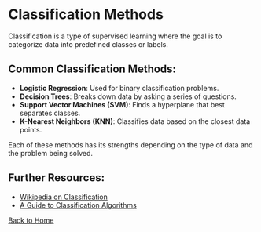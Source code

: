 # Classification Methods

Classification is a type of supervised learning where the goal is to categorize data into predefined classes or labels.

## Common Classification Methods:
- **Logistic Regression**: Used for binary classification problems.
- **Decision Trees**: Breaks down data by asking a series of questions.
- **Support Vector Machines (SVM)**: Finds a hyperplane that best separates classes.
- **K-Nearest Neighbors (KNN)**: Classifies data based on the closest data points.

Each of these methods has its strengths depending on the type of data and the problem being solved.

## Further Resources:
- [Wikipedia on Classification](https://en.wikipedia.org/wiki/Statistical_classification)
- [A Guide to Classification Algorithms](https://towardsdatascience.com/a-beginners-guide-to-machine-learning-algorithms-4372c52aa6da)

[Back to Home](index.md)
